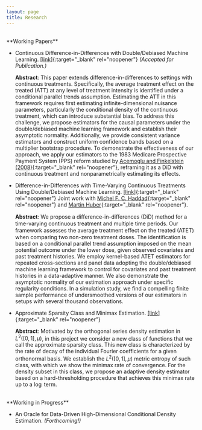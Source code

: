 ```yaml
---
layout: page
title: Research
---
```

<br/>
**Working Papers**

* Continuous Difference-in-Differences with Double/Debiased Machine Learning. [[link]](https://arxiv.org/abs/2408.10509){:target="_blank" rel="noopener"} *(Accepted for Publication.)*

   **Abstract**: This paper extends difference-in-differences to settings with continuous treatments. Specifically, the average treatment effect on the treated (ATT) at any level of treatment intensity is identified under a conditional parallel trends assumption. Estimating the ATT in this framework requires first estimating infinite-dimensional nuisance parameters, particularly the conditional density of the continuous treatment, which can introduce substantial bias. To address this challenge, we propose estimators for the causal parameters under the double/debiased machine learning framework and establish their asymptotic normality. Additionally, we provide consistent variance estimators and construct uniform confidence bands based on a multiplier bootstrap procedure. To demonstrate the effectiveness of our approach, we apply our estimators to the 1983 Medicare Prospective Payment System (PPS) reform studied by [Acemoglu and Finkelstein (2008)](https://economics.mit.edu/sites/default/files/publications/Input%20and%20Technology%20Choices%20in%20Regulated%20Industri.pdf){:target="_blank" rel="noopener"}, reframing it as a DiD with continuous treatment and nonparametrically estimating its effects.
   
* Difference-in-Differences with Time-Varying Continuous Treatments Using Double/Debiased Machine Learning. [[link]](https://arxiv.org/abs/2410.21105){:target="_blank" rel="noopener"} Joint work with [Michel F. C. Haddad](https://www.qmul.ac.uk/sbm/staff/academic/profiles/haddadm.html){:target="_blank" rel="noopener"} and [Martin Huber](https://www.unifr.ch/directory/en/people/7260/c8d1a){:target="_blank" rel="noopener"}. 

  **Abstract**: We propose a diﬀerence-in-diﬀerences (DiD) method for a time-varying continuous treatment and multiple time periods. Our framework assesses the average treatment eﬀect on the treated (ATET) when comparing two non-zero treatment doses. The identification is based on a conditional parallel trend assumption imposed on the mean potential outcome under the lower dose, given observed covariates and past treatment histories. We employ kernel-based ATET estimators for repeated cross-sections and panel data adopting the double/debiased machine learning framework to control for covariates and past treatment histories in a data-adaptive manner. We also demonstrate the asymptotic normality of our estimation approach under specific regularity conditions. In a simulation study, we find a compelling finite sample performance of undersmoothed versions of our estimators in setups with several thousand observations.

* Approximate Sparsity Class and Minimax Estimation. [[link]](/notes/minimax_joe.pdf){:target="_blank" rel="noopener"}

   **Abstract**: Motivated by the orthogonal series density estimation in $L^2([0,1],\mu)$, in this project we consider a new class of functions that we call the approximate sparsity class. This new class is characterized by the rate of decay of the individual Fourier coefficients for a given orthonormal basis. We establish the $L^2([0,1],\mu)$ metric entropy of such class, with which we show the minimax rate of convergence. For the density subset in this class, we propose an adaptive density estimator based on a hard-thresholding procedure that achieves this minimax rate up to a $\log$ term.

<br/>
**Working in Progress**

* An Oracle for Data-Driven High-Dimensional Conditional Density Estimation. *(Forthcoming!)*

